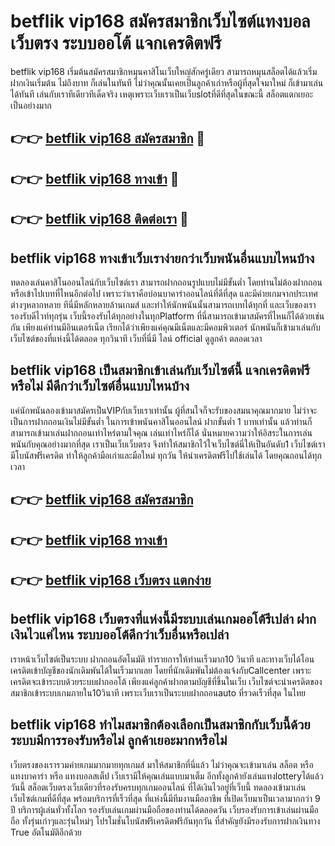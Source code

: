 # betflik vip168 สมัครสมาชิกเว็บไซต์แทงบอลเว็บตรง ระบบออโต้ แจกเครดิตฟรี

betflik vip168 เริ่มต้นสมัครสมาชิกหมุนคาสิโนเว็บใหญ่สักครู่เดียว สามารถหมุนสล็อตได้แล้วเริ่มฝากเงินเริ่มต้น ไม่ถึงบาท ก็เล่นในทันที ไม่ว่าคุณนั้นเคยเป็นลูกค้าเก่าหรือผู้ที่สุดใจมาใหม่ ก็เข้ามาเล่นได้ทันที เล่นกับเราทีเดียวทีเด็ดจริง เหตุเพราะเว็บเราเป็นเว็บslotที่ดีที่สุดในขณะนี้ สล็อตแตกเยอะเป็นอย่างมาก

## 👉👉 [betflik vip168 สมัครสมาชิก](https://bit.ly/3Ckzg5n) 🎰
## 👉👉 [betflik vip168 ทางเข้า](https://bit.ly/3Ckzg5n) 🎰
## 👉👉 [betflik vip168 ติดต่อเรา](https://bit.ly/3Ckzg5n) 🎰

## betflik vip168 ทางเข้าเว็บเราง่ายกว่าเว็บพนันอื่นแบบไหนบ้าง
ทดลองเล่นคาสิโนออนไลน์กับเว็บไซต์เรา สามารถฝากถอนรูปแบบไม่มีขั้นต่ำ โดยท่านไม่ต้องฝากถอนหรือเข้าไปเบทที่ไหนอีกต่อไป เพราะว่าเราคือบ่อนบาคาร่าออนไลน์ที่ดีที่สุด และมีค่ายเกมจากประเทศต่างๆหลากหลาย ทีนี่มีหลักหลายล้านเกมส์ และทำให้นักพนันนั้นสามารถเบทได้ทุกที่ และเว็บของเรารองรับดีไวท์ทุกรุ่น เว็บนี้รองรับได้ทุกอย่างในทุกPlatform ที่นี่สามารถเข้ามาสมัครที่ไหนก็ได้ด้วยเช่นกัน เพียงแค่ท่านมีอินเตอร์เน็ต เรียกได้ว่าเพียงแค่คุณมีเน็ตและมีคอมพิวเตอร์ นักพนันก็เข้ามาเล่นกับเว็บไซต์ของที่แห่งนี้ได้ตลอด ทุกวินาที เว็บที่นี่มี ไลน์ official ดูลูกค้า ตลอดเวลา

## betflik vip168 เป็นสมาชิกเข้าเล่นกับเว็บไซต์นี้ แจกเครดิตฟรีหรือไม่ มีดีกว่าเว็บไซต์อื่นแบบไหนบ้าง
แค่นักพนันลองเข้ามาสมัครเป็นVIPกับเว็บเราเท่านั้น ผู้ที่สนใจก็จะรับของสมนาคุณมากมาย ไม่ว่าจะเป็นการฝากถอนเงินไม่มีขั้นต่ำ ในการเข้าพนันคาสิโนออนไลน์ ฝากขั้นต่ำ 1 บาทเท่านั้น แล้วท่านก็สามารถเข้ามาเล่นฝากถอนเท่าไหร่ตามใจคุณ เล่นเท่าไหร่ก็ได้ นั่นหมายความว่าให้อิสระในการเล่นพนันกับคุณอย่างมากที่สุด เราเป็นเว็บเว็บตรง จึงทำให้สมาชิกไว้ใจเว็บไซต์นี่ให้เป็นอันดับ1 เว็บไซต์เรามีโบนัสฟรีเครดิต ทำให้ลูกค้ามือเก่าและมือใหม่ ทุกวัน ให้นำเครดิตฟรีไปใช้เล่นได้ โดยคุณถอนได้ทุกเวลา

## 👉👉 [betflik vip168 สมัครสมาชิก](https://bit.ly/3Ckzg5n)
## 👉👉 [betflik vip168 ทางเข้า](https://bit.ly/3Ckzg5n)
## 👉👉 [betflik vip168 เว็บตรง แตกง่าย](https://bit.ly/3Ckzg5n)

## betflik vip168 เว็บตรงที่แห่งนี้มีระบบเล่นเกมออโต้รึเปล่า ฝากเงินไวแค่ไหน ระบบออโต้ดีกว่าเว็บอื่นหรือเปล่า
เราหน้าเว็บไซต์เป็นระบบ ฝากถอนอัตโนมัติ ทำรายการให้ท่านเร็วมาก10 วินาที และทางเว็บได้โอนเครดิตเข้าบัญชีของนักเดิมพันได้ในเร็วมากเลย โดยที่นักเดิมพันไม่ต้องแจ้งกับCallcenter เพราะเครดิตจะเข้าระบบด้วยระบบฝากออโต้ เพียงแค่ลูกค้าฝากตามบัญชีที่ขึ้นในเว็บ เว็บไซต์จะนำเครดิตของสมาชิกเข้าระบบเกมภายใน10วินาที เพราะเว็บเราเป็นระบบฝากถอนauto ที่รวดเร็วที่สุด ในไทย

## betflik vip168 ทำไมสมาชิกต้องเลือกเป็นสมาชิกกับเว็บนี้ด้วย ระบบมีการรองรับหรือไม่ ลูกค้าเยอะมากหรือไม่
เว็บตรงของเรารวมค่ายเกมมากมายทุกเกมส์ มาให้สมาชิกที่นี่แล้ว ไม่ว่าคุณจะเข้ามาเล่น สล็อต หรือ แทงบาคาร่า หรือ แทงบอลสเต็ป เว็บเรามีให้คุณเล่นแบบมาเต็ม อีกทั้งลูกค้ายังเล่นแทงlotteryได้แล้ววันนี้ สล็อตเว็บตรงเว็บเดียวที่รองรับครบทุกเกมออนไลน์ ที่ได้เงินไวอยู่ที่เว็บนี้ ทดลองเข้ามาเล่นเว็บไซต์เกมที่ดีที่สุด พร้อมบริการที่เร็วที่สุด ที่แห่งนี้มีทีมงานมืออาชีพ ที่เปิดเว็บมาเป็นเวลามากกว่า 9 ปี บริการผู้เล่นทั่วทั้งโลก รองรับเล่นเกมผ่านมือถือของท่านได้ตลอดวัน เว็บรองรับการเข้าเล่นผ่านมือถือ ทั้งรุ่นเก่าๆและรุ่นใหม่ๆ โปรโมชั่นโบนัสฟรีเครดิตฟรีกันทุกวัน ที่สำคัญยังมีรองรับการฝากเงินทาง True อัตโนมัติอีกด้วย
